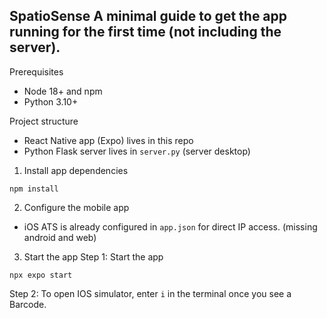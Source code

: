 **SpatioSense**
A minimal guide to get the app running for the first time (not including the server).
----------------------------------------------------
Prerequisites
- Node 18+ and npm
- Python 3.10+

Project structure
- React Native app (Expo) lives in this repo
- Python Flask server lives in `server.py` (server desktop)

1) Install app dependencies
```
npm install
```

2) Configure the mobile app
- iOS ATS is already configured in `app.json` for direct IP access. (missing android and web)

3) Start the app
Step 1: Start the app
```
npx expo start
```
Step 2: To open IOS simulator, enter ```i``` in the terminal once you see a Barcode.
